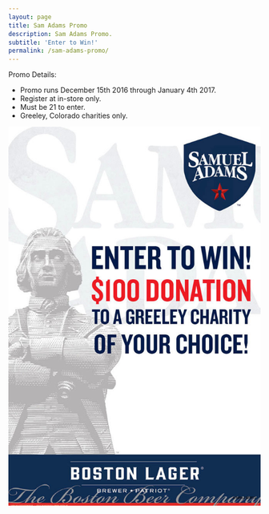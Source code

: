 ```yaml
---
layout: page
title: Sam Adams Promo
description: Sam Adams Promo.
subtitle: 'Enter to Win!'
permalink: /sam-adams-promo/
---
```



Promo Details:

* Promo runs December 15th 2016 through January 4th 2017.
* Register at in-store only.
* Must be 21 to enter.
* Greeley, Colorado charities only.

![Sam Adams Promo](/assets/images/versions/sam-adams-promo-card---x----650-975x---.jpg)